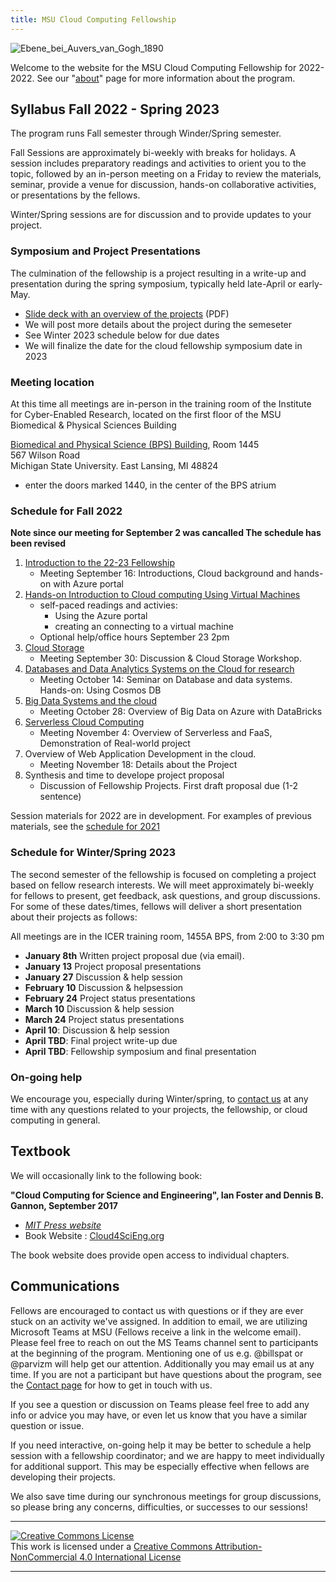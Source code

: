 ```yaml
---
title: MSU Cloud Computing Fellowship
---
```



![Ebene_bei_Auvers_van_Gogh_1890](img/cropped_cloud_painting_Vincent_van_Gogh_Ebene_bei_Auvers_1890_Neue_Pinakothek_Munich.jpg)

Welcome to the website for the MSU Cloud Computing Fellowship for 2022-2022.  See our "[about](about.md)" page for more information about the program.   


## Syllabus Fall 2022 - Spring 2023 

The program runs Fall semester through Winder/Spring semester.  

Fall Sessions are approximately bi-weekly with breaks for holidays.  A session includes preparatory readings and activities to orient you to the topic, followed by an in-person meeting on a Friday to review the materials, seminar, provide a venue for discussion,  hands-on collaborative activities, or presentations by the fellows. 

Winter/Spring sessions are for discussion and to provide updates to your project.   

### Symposium and Project Presentations

The culmination of the fellowship is a project resulting in a write-up and presentation during the spring symposium, typically held late-April or early-May.   

- [Slide deck with an overview of the projects](img/CCF_Project_Guide_Parvizi_2022.pdf) (PDF)
- We will post more details about the project during the semeseter
- See Winter 2023 schedule below for due dates
- We will finalize the date for the cloud fellowship symposium date in 2023

### Meeting location
At this time all meetings are in-person in the training room of the Institute for Cyber-Enabled Research, located on the first floor of the MSU Biomedical & Physical Sciences Building

[Biomedical and Physical Science (BPS) Building](https://maps.msu.edu/interactive/index.php?location=8ERY), Room 1445<br>
567 Wilson Road<br>
Michigan State University. East Lansing, MI 48824

 - enter the doors marked 1440, in the center of the BPS atrium 

### Schedule for Fall 2022

**Note since our meeting for September 2 was cancalled The schedule has been revised**

 1. [Introduction to the 22-23 Fellowship](session_introduction)
    * Meeting September 16: Introductions, Cloud background and hands-on with Azure portal
 2. [Hands-on Introduction to Cloud computing Using Virtual Machines](session_how_to_cloud)
    * self-paced readings and activies: 
         - Using the Azure portal
         - creating an connecting to a  virtual machine
    * Optional help/office hours September 23 2pm
 3. [Cloud Storage](session_cloud_storage)
    * Meeting September 30: Discussion & Cloud Storage Workshop.  
 4. [Databases and Data Analytics Systems on the Cloud for research](session_datasystems)
    * Meeting October 14: Seminar on Database and data systems. <br> Hands-on: Using Cosmos DB
 5. [Big Data Systems and the cloud](session_bigdata)
    * Meeting October 28: Overview of Big Data on Azure with DataBricks
 6. [Serverless Cloud Computing](session_serverless)
    * Meeting November 4: Overview of Serverless and FaaS, Demonstration of Real-world project
 7. Overview of Web Application Development in the cloud.   
    * Meeting November 18: Details about the Project
 8. Synthesis and time to develope project proposal
    * Discussion of Fellowship Projects.  First draft proposal due (1-2 sentence)

Session materials for 2022 are in development.  For examples of previous materials, see the [schedule for 2021](index2021)

### Schedule for Winter/Spring 2023

The second semester of the fellowship is focused on completing a project based on fellow research interests.   We will meet approximately bi-weekly for fellows to present, get feedback, ask questions, and group discussions.  For some of these dates/times, fellows will deliver a short presentation about their projects as follows:

All meetings are in the ICER training room, 1455A BPS, from 2:00 to 3:30 pm 

 - **January 8th** Written project proposal due (via email).   
 - **January 13** Project proposal presentations 
 - **January 27** Discussion & help session
 - **February 10** Discussion & helpsession
 - **February 24** Project status presentations
 - **March 10** Discussion & help session
 - **March 24** Project status presentations
 - **April 10**: Discussion & help session
 - **April TBD**: Final project write-up due
 - **April TBD**: Fellowship symposium and final presentation
 

### On-going help

We encourage you, especially during Winter/spring, to [contact us](contact) at any time with any questions related to your projects, the fellowship, or cloud computing in general.  


## Textbook

We will occasionally link to the following book: 

**"Cloud Computing for Science and Engineering", Ian Foster and Dennis B. Gannon, September 2017**  

  * *[MIT Press website](https://mitpress.mit.edu/books/cloud-computing-science-and-engineering)* 
  * Book Website : [Cloud4SciEng.org](https://cloud4scieng.org)

The book website does provide open access to individual chapters. 

## Communications

 Fellows are encouraged to contact us with questions or if they are ever stuck on an activity we've assigned.  In addition to email, we are utilizing Microsoft Teams at MSU (Fellows receive a link in the welcome email).   Please feel free to reach on out the MS Teams channel sent to participants at the beginning of the program.  Mentioning one of us e.g. @billspat or @parvizm will help get our attention.  Additionally you may email us at any time.   If you are not a participant but have questions about the program, see the [Contact page](contact.md) for how to get in touch with us.   

If you see a question or discussion on Teams please feel free to add any info or advice you may have, or even let us know that you have a similar question or issue.    

If you need interactive, on-going help it may be better to schedule a help session with a fellowship coordinator; and we are happy to meet individually for additional support.   This may be especially effective when fellows are developing their projects.  

We also save time during our synchronous meetings for group discussions, so please bring any concerns, difficulties, or successes to our sessions! 



---
   
<a rel="license" href="http://creativecommons.org/licenses/by-nc/4.0/"><img alt="Creative Commons License" style="border-width:0" src="https://i.creativecommons.org/l/by-nc/4.0/88x31.png" /></a><br />This work is licensed under a <a rel="license" href="http://creativecommons.org/licenses/by-nc/4.0/">Creative Commons Attribution-NonCommercial 4.0 International License</a>

---

